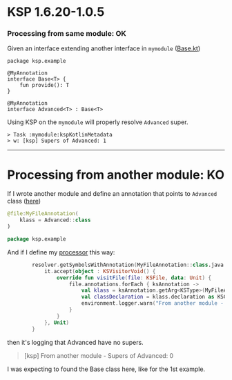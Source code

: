 # KSP 1.6.20-1.0.5

### Processing from same module: OK

Given an interface extending another interface in `mymodule` ([Base.kt](mymodule/src/commonMain/kotlin/ksp/example/Base.kt))

```
package ksp.example

@MyAnnotation
interface Base<T> {
    fun provide(): T
}

@MyAnnotation
interface Advanced<T> : Base<T>

```

Using KSP on the `mymodule` will properly resolve `Advanced` super.

```
> Task :mymodule:kspKotlinMetadata
> w: [ksp] Supers of Advanced: 1
```

---

# Processing from another module: KO

If I wrote another module and define an annotation that points to `Advanced` class ([here](anothermodule/src/commonMain/kotlin/ksp/example/FooBar.kt))

```kotlin
@file:MyFileAnnotation(
    klass = Advanced::class
)

package ksp.example

```
And if I define my [processor](compiler/src/main/kotlin/ksp/example/Compiler.kt) this way:

```kotlin
        resolver.getSymbolsWithAnnotation(MyFileAnnotation::class.java.name).forEach {
            it.accept(object : KSVisitorVoid() {
                override fun visitFile(file: KSFile, data: Unit) {
                    file.annotations.forEach { ksAnnotation ->
                        val klass = ksAnnotation.getArg<KSType>(MyFileAnnotation::klass)
                        val classDeclaration = klass.declaration as KSClassDeclaration
                        environment.logger.warn("From another module - Supers of ${classDeclaration.simpleName.asString()}: ${classDeclaration.superTypes.count()}")
                    }
                }
            }, Unit)
        }
```

then it's logging that Advanced have no supers.

>[ksp] From another module - Supers of Advanced: 0

I was expecting to found the Base class here, like for the 1st example.
